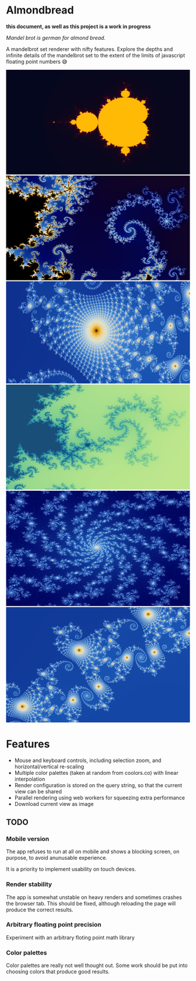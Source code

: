 # Almondbread

**this document, as well as this project is a work in progress**

*Mandel brot is german for almond bread.*

A mandelbrot set renderer with nifty features. Explore the depths and infinite details of the mandelbrot set to the extent of the limits of javascript floating point numbers 😅


![](doc/1.jpeg)
![](doc/2.jpeg)
![](doc/3.jpeg)
![](doc/4.jpeg)
![](doc/5.jpeg)
![](doc/6.jpeg)

# Features
- Mouse and keyboard controls, including selection zoom, and horizontal/vertical re-scaling
- Multiple color palettes (taken at random from coolors.co) with linear interpolation
- Render configuration is stored on the query string, so that the current view can be shared
- Parallel rendering using web workers for squeezing extra performance
- Download current view as image

## TODO

### Mobile version

The app refuses to run at all on mobile and shows a blocking screen, on purpose, to avoid anunusable experience.

It is a priority to implement usability on touch devices.

### Render stability

The app is somewhat unstable on heavy renders and sometimes crashes the browser tab. This should be fixed, although reloading the page will produce the correct results.

### Arbitrary floating point precision

Experiment with an arbitrary floting point math library

### Color palettes

Color palettes are really not well thought out. Some work should be put into choosing colors that produce good results.
